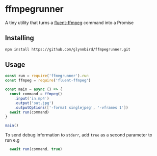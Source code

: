 # ffmpegrunner

A tiny utility that turns a [fluent-ffmpeg](https://github.com/fluent-ffmpeg) command into a Promise 

## Installing

```sh
npm install https://github.com/glynnbird/ffmpegrunner.git
```

## Usage

```js
const run = require('ffmegrunner').run
const ffmpeg = require('fluent-ffmpeg')

const main = async () => {
  const command = ffmpeg()
    .input('in.mp4')
    .output('out.jpg')
    .outputOptions(['-format singlejpeg', '-vframes 1'])
  await run(command)
}

main()
```

To send debug information to `stderr`, add `true` as a second parameter to run e.g

```js
  await run(command, true)
```

